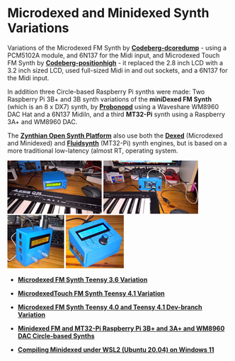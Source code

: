 # Microdexed and Minidexed Synth Variations

Variations of the Microdexed FM Synth by [**Codeberg-dcoredump**](https://codeberg.org/dcoredump/MicroDexed) - using a PCM5102A module, and 6N137 for the Midi input, and Microdexed Touch FM Synth by [**Codeberg-positionhigh**](https://codeberg.org/positionhigh/MicroDexed-touch) - it replaced the 2.8 inch LCD with a 3.2 inch sized LCD, used full-sized Midi in and out sockets, and a 6N137 for the Midi input.

In addition three Circle-based Raspberry Pi synths were made: Two Raspberry Pi 3B+ and 3B synth variations of the **miniDexed FM Synth** (which is an 8 x DX7) synth, by [**Probonopd**](https://github.com/probonopd/MiniDexed) using a Waveshare WM8960 DAC Hat and a 6N137 MidiIn, and a third **MT32-Pi** synth using a Raspberry 3A+ and WM8960 DAC.

The [**Zynthian Open Synth Platform**](https://zynthian.org/) also use both the [**Dexed**](https://zynthian.org/engines/_engine-list/engine-dexed) (Microdexed and Minidexed) and [**Fluidsynth**](https://zynthian.org/engines/_engine-list/engine-fluidsynth) (MT32-Pi) synth engines, but is based on a more traditional low-latency (almost RT, operating system.
 
<p align="left">
<img src="images/md1.jpg" height="120" /> 
<img src="images/mdt1.jpg" height="120" /> 
<img src="images/minidexedv2e.jpg" height="120" />  
<img src="images/minid12.jpg" height="120" />   
</p>

* [**Microdexed FM Synth Teensy 3.6 Variation**](Microdexed1)

* [**MicrodexedTouch FM Synth Teensy 4.1 Variation**](Microdexed2)

* [**Microdexed FM Synth Teensy 4.0 and Teensy 4.1 Dev-branch Variation**](Microdexed3)

* [**Minidexed FM and MT32-Pi Raspberry Pi 3B+ and 3A+ and WM8960 DAC Circle-based Synths**](Minidexed1)

* [**Compiling Minidexed under WSL2 (Ubuntu 20.04) on Windows 11**](https://github.com/TobiasVanDyk/Microdexed-Synth-Variations/tree/main/Minidexed1/Minidexed-compile-WSL2-Win11)
